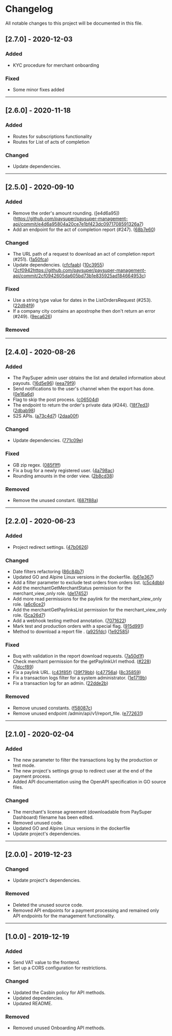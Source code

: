 # Changelog
All notable changes to this project will be documented in this file.


## [2.7.0] - 2020-12-03

### Added
- KYC procedure for merchant onboarding

### Fixed
- Some minor fixes added 
    
***


## [2.6.0] - 2020-11-18

### Added
- Routes for subscriptions functionality
- Routes for List of acts of completion

### Changed
- Update dependencies.

*** 

## [2.5.0] - 2020-09-10

### Added
- Remove the order's amount rounding. ([e4d6a95])(https://github.com/paysuper/paysuper-management-api/commit/e4d6a95804a20ce7e1bf423dc0971708591326a7)
- Add an endpoint for the act of completion report (#247). ([68b7e60](https://github.com/paysuper/paysuper-management-api/commit/68b7e60e588139666ad0f0cd71879534c879749d))

### Changed
- The URL path of a request to download an act of completion report (#251). ([1a50fca](https://github.com/paysuper/paysuper-management-api/commit/1a50fca9eb217bbc4b49fe006cd33219776185eb))
- Update dependencies. ([cfcfaab](https://github.com/paysuper/paysuper-management-api/commit/cfcfaab592493c944a279d20d85fcbfbe25e002d)) ([10c3955](https://github.com/paysuper/paysuper-management-api/commit/10c3955f65c356e707a7e194a240c94b60ed47a3)) ([2cf0942]()https://github.com/paysuper/paysuper-management-api/commit/2cf0942605da605bd73b1e835925ad184664953c)

### Fixed
- Use a string type value for dates in the ListOrdersRequest (#253). ([22d94f9](https://github.com/paysuper/paysuper-management-api/commit/22d94f93bef1dc7010f975e3746713bb93ba2531))
- If a company city contains an apostrophe then don't return an error (#249). ([9eca626](https://github.com/paysuper/paysuper-management-api/commit/9eca6265ccaff8b2a7f91215adc0299180364464))

### Removed

***

## [2.4.0] - 2020-08-26

### Added
- The PaySuper admin user obtains the list and detailed information about payouts. ([16d5e96](https://github.com/paysuper/paysuper-management-api/commit/16d5e969099f60d4c11a497531ebdba91acfe3d9)) ([eea79f9](https://github.com/paysuper/paysuper-management-api/commit/eea79f915ceea1710b8f0240ef1112c95b779c1f))
- Send notifications to the user's channel when the export has done. ([0e16a6d](https://github.com/paysuper/paysuper-management-api/commit/0e16a6d0dafeda357e94e3502001882e7b25a1a7))
- Flag to skip the post process. ([c06504d](https://github.com/paysuper/paysuper-management-api/commit/c06504d39c3d0c9bcd96054dfc6c91965c271337))
- The endpoint to return the order's private data (#244). ([18f7ed3](https://github.com/paysuper/paysuper-management-api/commit/18f7ed3643a44e11fa86c007f1c8fb63c2e1ba0c)) ([2dbab98](https://github.com/paysuper/paysuper-management-api/commit/2dbab98afc9019f269632df4ac6981272aac978c))
- S2S APIs. ([a73c4d7](https://github.com/paysuper/paysuper-management-api/commit/a73c4d7bf7852e4e58b1897e39928a873a73f145)) ([2daa00f](https://github.com/paysuper/paysuper-management-api/commit/2daa00ff7bb56382e6a179c5ab94660f5fe537d9))

### Changed
- Update dependencies. ([771c09e](https://github.com/paysuper/paysuper-management-api/commit/771c09edbcd7f804e8b365cd583c59dfddd5c205))

### Fixed
- GB zip regex. ([085f1ff](https://github.com/paysuper/paysuper-management-api/commit/085f1ff3995f4eefe5627b6795428caf06fde119))
- Fix a bug for a newly registered user. ([4a798ac](https://github.com/paysuper/paysuper-management-api/commit/4a798acfc06177bc3207487872189be441c153bb))
- Rounding amounts in the order view. ([2b8cd38](https://github.com/paysuper/paysuper-management-api/commit/2b8cd381f5f7f9ed842cd9137ea66f2834298f8f))

### Removed
- Remove the unused constant. ([687f88a](https://github.com/paysuper/paysuper-management-api/commit/687f88a23c33f0677fcfc007838552caf8c621f3))

***

## [2.2.0] - 2020-06-23

### Added
- Project redirect settings. ([47b0626](https://github.com/paysuper/paysuper-management-api/commit/47b06265c4216ebaba93d4570d63ade6521deb6c))

### Changed
- Date filters refactoring ([86c84b7](https://github.com/paysuper/paysuper-management-api/commit/86c84b76605c97a2baf546517c7ae2b82d49c17d))
- Updated GO and Alpine Linux versions in the dockerfile. ([b61e367](https://github.com/paysuper/paysuper-management-api/commit/b61e36738f31de604dfff6f628e9ebc106699423))
- Add a filter parameter to exclude test orders from orders list. ([c5c4dbb](https://github.com/paysuper/paysuper-management-api/commit/c5c4dbb19bf8d264a1d7b69b3f7e315ee3401cc7))
- Add the merchantGetMerchantStatus permission for the merchant_view_only role. ([de17452](https://github.com/paysuper/paysuper-management-api/commit/de1745263798e9a132d09fcc6040995a737c6fae))
- Add more read permissions for the paylink for the merchant_view_only role. ([a6c6ce2](https://github.com/paysuper/paysuper-management-api/commit/a6c6ce230d01a42e0e144f50a818ba41f558b38d))
- Add the merchantGetPaylinksList permission for the merchant_view_only role. ([5ca26d7](https://github.com/paysuper/paysuper-management-api/commit/5ca26d7a6eb0eadac91a30b6fdd8dab0def99d12))
- Add a webhook testing method annotation. ([7071622](https://github.com/paysuper/paysuper-management-api/commit/7071622d707d0fd6928b54fad4976a53cd895f8f))
- Mark test and production orders with a special flag. ([915d991](https://github.com/paysuper/paysuper-management-api/commit/915d9910288fdd54bc04c100094b2ff9bb19afb4))
- Method to download a report file . ([a925fdc](https://github.com/paysuper/paysuper-management-api/commit/a925fdc953de1d32afff41c9bb88c56cc2750480)) ([1e92585](https://github.com/paysuper/paysuper-management-api/commit/1e92585167920fff659a01f454d58c13085a79b9))

### Fixed
- Buq with validation in the report download requests. ([7a50d1f](https://github.com/paysuper/paysuper-management-api/commit/7a50d1f08b1f6bdfb5839e3c8f98c9a33a781edd))
- Check merchant permission for the getPaylinkUrl method. ([#228](https://github.com/paysuper/paysuper-management-api/issues/228)) ([7dccf89](https://github.com/paysuper/paysuper-management-api/commit/7dccf8950e2ae08a6014789c21100036fe03cf1d))
- Fix a paylink URL. ([c43f85f](https://github.com/paysuper/paysuper-management-api/commit/c43f85fa147974e37b737c9cfd12d8026451c4ae)) ([39f79bb](https://github.com/paysuper/paysuper-management-api/commit/39f79bb6dd3e545e9e66baf57534b1527438f5c9)) ([c47756a](https://github.com/paysuper/paysuper-management-api/commit/c47756ac883c0a8be4050f44bc3aef1eab474b41)) ([8c35859](https://github.com/paysuper/paysuper-management-api/commit/8c35859be72ca4c7106450bf920b59d211cb3a89))
- Fix a transaction logs filter for a system administrator. ([1e1719b](https://github.com/paysuper/paysuper-management-api/commit/1e1719b946af72c64582e7ea5acc3a64ccbf5587))
- Fix a transaction log for an admin. ([22dde2b](https://github.com/paysuper/paysuper-management-api/commit/22dde2b91ddd0920880e63e028afca7173be73a7))

### Removed
- Remove unused constants. ([f58087c](https://github.com/paysuper/paysuper-management-api/commit/f58087c1e52ad05b1613fdbc73f89d57ed39f6e6))
- Remove unused endpoint /admin/api/v1/report_file. ([e772631](https://github.com/paysuper/paysuper-management-api/commit/e772631a1cf5c9f9a681b6e46ef8f229767e3eff))

***

## [2.1.0] - 2020-02-04

### Added
- The new parameter to filter the transactions log by the production or test mode.
- The new project's settings group to redirect user at the end of the payment process.
- Added API documentation using the OpenAPI specification in GO source files.

### Changed
- The merchant's license agreement (downloadable from PaySuper Dashboard) filename has been edited.
- Removed unused code.
- Updated GO and Alpine Linux versions in the dockerfile
- Update project's dependencies.

***

## [2.0.0] - 2019-12-23

### Changed
- Update project's dependencies.

### Removed
- Deleted the unused source code.
- Removed API endpoints for a payment processing and remained only API endpoints for the management functionality.

***

## [1.0.0] - 2019-12-19

### Added
- Send VAT value to the frontend.
- Set up a CORS configuration for restrictions.

### Changed
- Updated the Casbin policy for API methods.
- Updated dependencies.
- Updated README. 

### Removed
- Removed unused Onboarding API methods.
